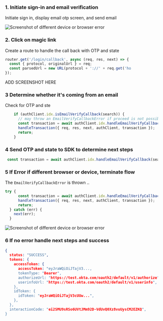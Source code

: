 ### 1. Initiate sign-in and email verification

Initiate sign in, display email otp screen, and send email

<div class="common-image-format">

![Screenshot of different device or browser error](/img/authenticators/authenticators-email-challenge-auth.png)

</div>

### 2. Click on magic link

Create a route to handle the call back with OTP and state

```javascript
router.get('/login/callback', async (req, res, next) => {
  const { protocol, originalUrl } = req;
  const parsedUrl = new URL(protocol + '://' + req.get('ho
});

```

ADD SCREENSHOT HERE


### 3 Determine whether it's coming from an email

Check for OTP and ste

```javascript
    if (authClient.idx.isEmailVerifyCallback(search)) {
      // may throw an EmailVerifyCallbackError if proceed is not possible
      const transaction = await authClient.idx.handleEmailVerifyCallback(search);
      handleTransaction({ req, res, next, authClient, transaction });
      return;
    }

```

### 4 Send OTP and state to SDK to determine next steps

```javascript
 const transaction = await authClient.idx.handleEmailVerifyCallback(search);
```

### 5 If Error if different browser or device, terminate flow

The `EmailVerifyCallbackError` is thrown ..

```javascript
try {
      const transaction = await authClient.idx.handleEmailVerifyCallback(search);
      handleTransaction({ req, res, next, authClient, transaction });
      return;
  } catch (err) {
    next(err);
  }
```

<div class="common-image-format">

![Screenshot of different device or browser error](/img/authenticators/authenticators-email-magic-link-error.png)

</div>


### 6 If no error handle next steps and success

```json
{
  status: "SUCCESS",
  tokens: {
    accessToken: {
      accessToken: "eyJraWQiOiJTajV3...,
      tokenType: "Bearer",
      authorizeUrl: "https://test.okta.com/oauth2/default/v1/authorize",
      userinfoUrl: "https://test.okta.com/oauth2/default/v1/userinfo",
    },
    idToken: {
      idToken: "eyJraWQiOiJTajV3cUUw...",
    },
  },
  interactionCode: "ei2SMU9sRSo6UVtJMm92D-VdUvQ0Xz8vuUysCM2EZKQ",
}

```
